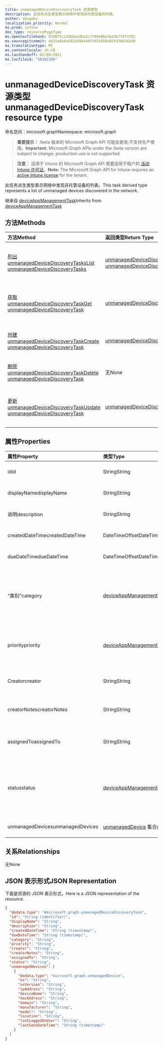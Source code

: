 ```yaml
---
title: unmanagedDeviceDiscoveryTask 资源类型
description: 此任务派生类型表示网络中发现非托管设备的列表。
author: dougeby
localization_priority: Normal
ms.prod: intune
doc_type: resourcePageType
ms.openlocfilehash: 039075c13db6a1dba3c7789e0be2ba5b7fdf3782
ms.sourcegitcommit: eb31a6b4a582a59b44df3453450a82fd366342d0
ms.translationtype: MT
ms.contentlocale: zh-CN
ms.lasthandoff: 02/09/2021
ms.locfileid: "50162260"
---
```

# <a name="unmanageddevicediscoverytask-resource-type"></a><span data-ttu-id="8de75-103">unmanagedDeviceDiscoveryTask 资源类型</span><span class="sxs-lookup"><span data-stu-id="8de75-103">unmanagedDeviceDiscoveryTask resource type</span></span>

<span data-ttu-id="8de75-104">命名空间：microsoft.graph</span><span class="sxs-lookup"><span data-stu-id="8de75-104">Namespace: microsoft.graph</span></span>

> <span data-ttu-id="8de75-105">**重要提示：** /beta 版本的 Microsoft Graph API 可能会更改;不支持生产使用。</span><span class="sxs-lookup"><span data-stu-id="8de75-105">**Important:** Microsoft Graph APIs under the /beta version are subject to change; production use is not supported.</span></span>

> <span data-ttu-id="8de75-106">**注意：** 适用于 Intune 的 Microsoft Graph API 需要适用于租户的 [活动 Intune 许可证](https://go.microsoft.com/fwlink/?linkid=839381)。</span><span class="sxs-lookup"><span data-stu-id="8de75-106">**Note:** The Microsoft Graph API for Intune requires an [active Intune license](https://go.microsoft.com/fwlink/?linkid=839381) for the tenant.</span></span>

<span data-ttu-id="8de75-107">此任务派生类型表示网络中发现非托管设备的列表。</span><span class="sxs-lookup"><span data-stu-id="8de75-107">This task derived type represents a list of unmanaged devices discovered in the network.</span></span>


<span data-ttu-id="8de75-108">继承自 [deviceAppManagementTask](../resources/intune-partnerintegration-deviceappmanagementtask.md)</span><span class="sxs-lookup"><span data-stu-id="8de75-108">Inherits from [deviceAppManagementTask](../resources/intune-partnerintegration-deviceappmanagementtask.md)</span></span>

## <a name="methods"></a><span data-ttu-id="8de75-109">方法</span><span class="sxs-lookup"><span data-stu-id="8de75-109">Methods</span></span>
|<span data-ttu-id="8de75-110">方法</span><span class="sxs-lookup"><span data-stu-id="8de75-110">Method</span></span>|<span data-ttu-id="8de75-111">返回类型</span><span class="sxs-lookup"><span data-stu-id="8de75-111">Return Type</span></span>|<span data-ttu-id="8de75-112">说明</span><span class="sxs-lookup"><span data-stu-id="8de75-112">Description</span></span>|
|:---|:---|:---|
|[<span data-ttu-id="8de75-113">列出 unmanagedDeviceDiscoveryTasks</span><span class="sxs-lookup"><span data-stu-id="8de75-113">List unmanagedDeviceDiscoveryTasks</span></span>](../api/intune-partnerintegration-unmanageddevicediscoverytask-list.md)|<span data-ttu-id="8de75-114">[unmanagedDeviceDiscoveryTask](../resources/intune-partnerintegration-unmanageddevicediscoverytask.md) 集合</span><span class="sxs-lookup"><span data-stu-id="8de75-114">[unmanagedDeviceDiscoveryTask](../resources/intune-partnerintegration-unmanageddevicediscoverytask.md) collection</span></span>|<span data-ttu-id="8de75-115">列出 [unmanagedDeviceDiscoveryTask 对象的属性和](../resources/intune-partnerintegration-unmanageddevicediscoverytask.md) 关系。</span><span class="sxs-lookup"><span data-stu-id="8de75-115">List properties and relationships of the [unmanagedDeviceDiscoveryTask](../resources/intune-partnerintegration-unmanageddevicediscoverytask.md) objects.</span></span>|
|[<span data-ttu-id="8de75-116">获取 unmanagedDeviceDiscoveryTask</span><span class="sxs-lookup"><span data-stu-id="8de75-116">Get unmanagedDeviceDiscoveryTask</span></span>](../api/intune-partnerintegration-unmanageddevicediscoverytask-get.md)|[<span data-ttu-id="8de75-117">unmanagedDeviceDiscoveryTask</span><span class="sxs-lookup"><span data-stu-id="8de75-117">unmanagedDeviceDiscoveryTask</span></span>](../resources/intune-partnerintegration-unmanageddevicediscoverytask.md)|<span data-ttu-id="8de75-118">读取 [unmanagedDeviceDiscoveryTask 对象的属性和](../resources/intune-partnerintegration-unmanageddevicediscoverytask.md) 关系。</span><span class="sxs-lookup"><span data-stu-id="8de75-118">Read properties and relationships of the [unmanagedDeviceDiscoveryTask](../resources/intune-partnerintegration-unmanageddevicediscoverytask.md) object.</span></span>|
|[<span data-ttu-id="8de75-119">创建 unmanagedDeviceDiscoveryTask</span><span class="sxs-lookup"><span data-stu-id="8de75-119">Create unmanagedDeviceDiscoveryTask</span></span>](../api/intune-partnerintegration-unmanageddevicediscoverytask-create.md)|[<span data-ttu-id="8de75-120">unmanagedDeviceDiscoveryTask</span><span class="sxs-lookup"><span data-stu-id="8de75-120">unmanagedDeviceDiscoveryTask</span></span>](../resources/intune-partnerintegration-unmanageddevicediscoverytask.md)|<span data-ttu-id="8de75-121">创建新的 [unmanagedDeviceDiscoveryTask](../resources/intune-partnerintegration-unmanageddevicediscoverytask.md) 对象。</span><span class="sxs-lookup"><span data-stu-id="8de75-121">Create a new [unmanagedDeviceDiscoveryTask](../resources/intune-partnerintegration-unmanageddevicediscoverytask.md) object.</span></span>|
|[<span data-ttu-id="8de75-122">删除 unmanagedDeviceDiscoveryTask</span><span class="sxs-lookup"><span data-stu-id="8de75-122">Delete unmanagedDeviceDiscoveryTask</span></span>](../api/intune-partnerintegration-unmanageddevicediscoverytask-delete.md)|<span data-ttu-id="8de75-123">无</span><span class="sxs-lookup"><span data-stu-id="8de75-123">None</span></span>|<span data-ttu-id="8de75-124">删除 [unmanagedDeviceDiscoveryTask](../resources/intune-partnerintegration-unmanageddevicediscoverytask.md)。</span><span class="sxs-lookup"><span data-stu-id="8de75-124">Deletes a [unmanagedDeviceDiscoveryTask](../resources/intune-partnerintegration-unmanageddevicediscoverytask.md).</span></span>|
|[<span data-ttu-id="8de75-125">更新 unmanagedDeviceDiscoveryTask</span><span class="sxs-lookup"><span data-stu-id="8de75-125">Update unmanagedDeviceDiscoveryTask</span></span>](../api/intune-partnerintegration-unmanageddevicediscoverytask-update.md)|[<span data-ttu-id="8de75-126">unmanagedDeviceDiscoveryTask</span><span class="sxs-lookup"><span data-stu-id="8de75-126">unmanagedDeviceDiscoveryTask</span></span>](../resources/intune-partnerintegration-unmanageddevicediscoverytask.md)|<span data-ttu-id="8de75-127">更新 [unmanagedDeviceDiscoveryTask 对象](../resources/intune-partnerintegration-unmanageddevicediscoverytask.md) 的属性。</span><span class="sxs-lookup"><span data-stu-id="8de75-127">Update the properties of a [unmanagedDeviceDiscoveryTask](../resources/intune-partnerintegration-unmanageddevicediscoverytask.md) object.</span></span>|

## <a name="properties"></a><span data-ttu-id="8de75-128">属性</span><span class="sxs-lookup"><span data-stu-id="8de75-128">Properties</span></span>
|<span data-ttu-id="8de75-129">属性</span><span class="sxs-lookup"><span data-stu-id="8de75-129">Property</span></span>|<span data-ttu-id="8de75-130">类型</span><span class="sxs-lookup"><span data-stu-id="8de75-130">Type</span></span>|<span data-ttu-id="8de75-131">说明</span><span class="sxs-lookup"><span data-stu-id="8de75-131">Description</span></span>|
|:---|:---|:---|
|<span data-ttu-id="8de75-132">id</span><span class="sxs-lookup"><span data-stu-id="8de75-132">id</span></span>|<span data-ttu-id="8de75-133">String</span><span class="sxs-lookup"><span data-stu-id="8de75-133">String</span></span>|<span data-ttu-id="8de75-134">实体键。</span><span class="sxs-lookup"><span data-stu-id="8de75-134">The entity key.</span></span> <span data-ttu-id="8de75-135">继承自 [deviceAppManagementTask](../resources/intune-partnerintegration-deviceappmanagementtask.md)</span><span class="sxs-lookup"><span data-stu-id="8de75-135">Inherited from [deviceAppManagementTask](../resources/intune-partnerintegration-deviceappmanagementtask.md)</span></span>|
|<span data-ttu-id="8de75-136">displayName</span><span class="sxs-lookup"><span data-stu-id="8de75-136">displayName</span></span>|<span data-ttu-id="8de75-137">String</span><span class="sxs-lookup"><span data-stu-id="8de75-137">String</span></span>|<span data-ttu-id="8de75-138">名称。</span><span class="sxs-lookup"><span data-stu-id="8de75-138">The name.</span></span> <span data-ttu-id="8de75-139">继承自 [deviceAppManagementTask](../resources/intune-partnerintegration-deviceappmanagementtask.md)</span><span class="sxs-lookup"><span data-stu-id="8de75-139">Inherited from [deviceAppManagementTask](../resources/intune-partnerintegration-deviceappmanagementtask.md)</span></span>|
|<span data-ttu-id="8de75-140">说明</span><span class="sxs-lookup"><span data-stu-id="8de75-140">description</span></span>|<span data-ttu-id="8de75-141">String</span><span class="sxs-lookup"><span data-stu-id="8de75-141">String</span></span>|<span data-ttu-id="8de75-142">说明。</span><span class="sxs-lookup"><span data-stu-id="8de75-142">The description.</span></span> <span data-ttu-id="8de75-143">继承自 [deviceAppManagementTask](../resources/intune-partnerintegration-deviceappmanagementtask.md)</span><span class="sxs-lookup"><span data-stu-id="8de75-143">Inherited from [deviceAppManagementTask](../resources/intune-partnerintegration-deviceappmanagementtask.md)</span></span>|
|<span data-ttu-id="8de75-144">createdDateTime</span><span class="sxs-lookup"><span data-stu-id="8de75-144">createdDateTime</span></span>|<span data-ttu-id="8de75-145">DateTimeOffset</span><span class="sxs-lookup"><span data-stu-id="8de75-145">DateTimeOffset</span></span>|<span data-ttu-id="8de75-146">创建日期。</span><span class="sxs-lookup"><span data-stu-id="8de75-146">The created date.</span></span> <span data-ttu-id="8de75-147">继承自 [deviceAppManagementTask](../resources/intune-partnerintegration-deviceappmanagementtask.md)</span><span class="sxs-lookup"><span data-stu-id="8de75-147">Inherited from [deviceAppManagementTask](../resources/intune-partnerintegration-deviceappmanagementtask.md)</span></span>|
|<span data-ttu-id="8de75-148">dueDateTime</span><span class="sxs-lookup"><span data-stu-id="8de75-148">dueDateTime</span></span>|<span data-ttu-id="8de75-149">DateTimeOffset</span><span class="sxs-lookup"><span data-stu-id="8de75-149">DateTimeOffset</span></span>|<span data-ttu-id="8de75-150">截止日期。</span><span class="sxs-lookup"><span data-stu-id="8de75-150">The due date.</span></span> <span data-ttu-id="8de75-151">继承自 [deviceAppManagementTask](../resources/intune-partnerintegration-deviceappmanagementtask.md)</span><span class="sxs-lookup"><span data-stu-id="8de75-151">Inherited from [deviceAppManagementTask](../resources/intune-partnerintegration-deviceappmanagementtask.md)</span></span>|
|<span data-ttu-id="8de75-152">“类别”</span><span class="sxs-lookup"><span data-stu-id="8de75-152">category</span></span>|[<span data-ttu-id="8de75-153">deviceAppManagementTaskCategory</span><span class="sxs-lookup"><span data-stu-id="8de75-153">deviceAppManagementTaskCategory</span></span>](../resources/intune-partnerintegration-deviceappmanagementtaskcategory.md)|<span data-ttu-id="8de75-154">类别。</span><span class="sxs-lookup"><span data-stu-id="8de75-154">The category.</span></span> <span data-ttu-id="8de75-155">继承自 [deviceAppManagementTask](../resources/intune-partnerintegration-deviceappmanagementtask.md)。</span><span class="sxs-lookup"><span data-stu-id="8de75-155">Inherited from [deviceAppManagementTask](../resources/intune-partnerintegration-deviceappmanagementtask.md).</span></span> <span data-ttu-id="8de75-156">可取值为：`unknown`、`advancedThreatProtection`。</span><span class="sxs-lookup"><span data-stu-id="8de75-156">Possible values are: `unknown`, `advancedThreatProtection`.</span></span>|
|<span data-ttu-id="8de75-157">priority</span><span class="sxs-lookup"><span data-stu-id="8de75-157">priority</span></span>|[<span data-ttu-id="8de75-158">deviceAppManagementTaskPriority</span><span class="sxs-lookup"><span data-stu-id="8de75-158">deviceAppManagementTaskPriority</span></span>](../resources/intune-partnerintegration-deviceappmanagementtaskpriority.md)|<span data-ttu-id="8de75-159">优先级。</span><span class="sxs-lookup"><span data-stu-id="8de75-159">The priority.</span></span> <span data-ttu-id="8de75-160">继承自 [deviceAppManagementTask](../resources/intune-partnerintegration-deviceappmanagementtask.md)。</span><span class="sxs-lookup"><span data-stu-id="8de75-160">Inherited from [deviceAppManagementTask](../resources/intune-partnerintegration-deviceappmanagementtask.md).</span></span> <span data-ttu-id="8de75-161">可取值为：`none`、`high`、`low`。</span><span class="sxs-lookup"><span data-stu-id="8de75-161">Possible values are: `none`, `high`, `low`.</span></span>|
|<span data-ttu-id="8de75-162">Creator</span><span class="sxs-lookup"><span data-stu-id="8de75-162">creator</span></span>|<span data-ttu-id="8de75-163">String</span><span class="sxs-lookup"><span data-stu-id="8de75-163">String</span></span>|<span data-ttu-id="8de75-164">创建者的电子邮件地址。</span><span class="sxs-lookup"><span data-stu-id="8de75-164">The email address of the creator.</span></span> <span data-ttu-id="8de75-165">继承自 [deviceAppManagementTask](../resources/intune-partnerintegration-deviceappmanagementtask.md)</span><span class="sxs-lookup"><span data-stu-id="8de75-165">Inherited from [deviceAppManagementTask](../resources/intune-partnerintegration-deviceappmanagementtask.md)</span></span>|
|<span data-ttu-id="8de75-166">creatorNotes</span><span class="sxs-lookup"><span data-stu-id="8de75-166">creatorNotes</span></span>|<span data-ttu-id="8de75-167">String</span><span class="sxs-lookup"><span data-stu-id="8de75-167">String</span></span>|<span data-ttu-id="8de75-168">创建者的注释。</span><span class="sxs-lookup"><span data-stu-id="8de75-168">Notes from the creator.</span></span> <span data-ttu-id="8de75-169">继承自 [deviceAppManagementTask](../resources/intune-partnerintegration-deviceappmanagementtask.md)</span><span class="sxs-lookup"><span data-stu-id="8de75-169">Inherited from [deviceAppManagementTask](../resources/intune-partnerintegration-deviceappmanagementtask.md)</span></span>|
|<span data-ttu-id="8de75-170">assignedTo</span><span class="sxs-lookup"><span data-stu-id="8de75-170">assignedTo</span></span>|<span data-ttu-id="8de75-171">String</span><span class="sxs-lookup"><span data-stu-id="8de75-171">String</span></span>|<span data-ttu-id="8de75-172">分配此任务的管理员的姓名或电子邮件。</span><span class="sxs-lookup"><span data-stu-id="8de75-172">The name or email of the admin this task is assigned to.</span></span> <span data-ttu-id="8de75-173">继承自 [deviceAppManagementTask](../resources/intune-partnerintegration-deviceappmanagementtask.md)</span><span class="sxs-lookup"><span data-stu-id="8de75-173">Inherited from [deviceAppManagementTask](../resources/intune-partnerintegration-deviceappmanagementtask.md)</span></span>|
|<span data-ttu-id="8de75-174">status</span><span class="sxs-lookup"><span data-stu-id="8de75-174">status</span></span>|[<span data-ttu-id="8de75-175">deviceAppManagementTaskStatus</span><span class="sxs-lookup"><span data-stu-id="8de75-175">deviceAppManagementTaskStatus</span></span>](../resources/intune-partnerintegration-deviceappmanagementtaskstatus.md)|<span data-ttu-id="8de75-176">状态。</span><span class="sxs-lookup"><span data-stu-id="8de75-176">The status.</span></span> <span data-ttu-id="8de75-177">继承自 [deviceAppManagementTask](../resources/intune-partnerintegration-deviceappmanagementtask.md)。</span><span class="sxs-lookup"><span data-stu-id="8de75-177">Inherited from [deviceAppManagementTask](../resources/intune-partnerintegration-deviceappmanagementtask.md).</span></span> <span data-ttu-id="8de75-178">可取值为：`unknown`、`pending`、`active`、`completed`、`rejected`。</span><span class="sxs-lookup"><span data-stu-id="8de75-178">Possible values are: `unknown`, `pending`, `active`, `completed`, `rejected`.</span></span>|
|<span data-ttu-id="8de75-179">unmanagedDevices</span><span class="sxs-lookup"><span data-stu-id="8de75-179">unmanagedDevices</span></span>|<span data-ttu-id="8de75-180">[unmanagedDevice](../resources/intune-partnerintegration-unmanageddevice.md) 集合</span><span class="sxs-lookup"><span data-stu-id="8de75-180">[unmanagedDevice](../resources/intune-partnerintegration-unmanageddevice.md) collection</span></span>|<span data-ttu-id="8de75-181">在网络中发现非托管设备。</span><span class="sxs-lookup"><span data-stu-id="8de75-181">Unmanaged devices discovered in the network.</span></span>|

## <a name="relationships"></a><span data-ttu-id="8de75-182">关系</span><span class="sxs-lookup"><span data-stu-id="8de75-182">Relationships</span></span>
<span data-ttu-id="8de75-183">无</span><span class="sxs-lookup"><span data-stu-id="8de75-183">None</span></span>

## <a name="json-representation"></a><span data-ttu-id="8de75-184">JSON 表示形式</span><span class="sxs-lookup"><span data-stu-id="8de75-184">JSON Representation</span></span>
<span data-ttu-id="8de75-185">下面是资源的 JSON 表示形式。</span><span class="sxs-lookup"><span data-stu-id="8de75-185">Here is a JSON representation of the resource.</span></span>
<!-- {
  "blockType": "resource",
  "keyProperty": "id",
  "@odata.type": "microsoft.graph.unmanagedDeviceDiscoveryTask"
}
-->
``` json
{
  "@odata.type": "#microsoft.graph.unmanagedDeviceDiscoveryTask",
  "id": "String (identifier)",
  "displayName": "String",
  "description": "String",
  "createdDateTime": "String (timestamp)",
  "dueDateTime": "String (timestamp)",
  "category": "String",
  "priority": "String",
  "creator": "String",
  "creatorNotes": "String",
  "assignedTo": "String",
  "status": "String",
  "unmanagedDevices": [
    {
      "@odata.type": "microsoft.graph.unmanagedDevice",
      "os": "String",
      "osVersion": "String",
      "ipAddress": "String",
      "deviceName": "String",
      "macAddress": "String",
      "domain": "String",
      "manufacturer": "String",
      "model": "String",
      "location": "String",
      "lastLoggedOnUser": "String",
      "lastSeenDateTime": "String (timestamp)"
    }
  ]
}
```




